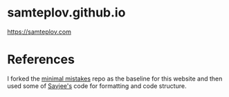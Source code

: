 # samteplov.github.io
https://samteplov.com

# References

I forked the [minimal mistakes](https://github.com/samteplov/minimal-mistakes) repo as the baseline for this website and then used some of [Savjee's](https://github.com/samteplov/savjee.be) code for formatting and code structure.

